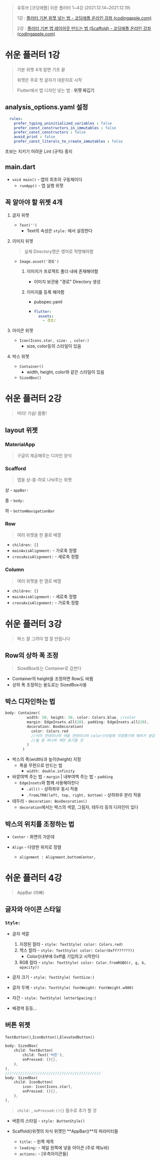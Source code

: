 > 유튜브 [코딩애플] 쉬운 플러터 1~4강	(2021.12.14~2021.12.19)
>
> 1강 : [플러터 기본 위젯 넣는 법 - 코딩애플 온라인 강좌 (codingapple.com)](https://codingapple.com/unit/flutter-basic-layout-widget/?id=19933)
>
> 2강 : [플러터 기본 앱 레이아웃 만드는 법 (Scaffold) - 코딩애플 온라인 강좌 (codingapple.com)](https://codingapple.com/unit/flutter-basic-layout-design/?id=19933)





# 쉬운 플러터 1강

> 기본 위젯 4개 알면 기초 끝
>
> 위젯은 주로 첫 글자가 대문자로 시작
>
> Flutter에서 앱 디자인 넣는 법 : **위젯 짜깁기**



## analysis_options.yaml 설정

```yaml
  rules:
    prefer_typing_uninitialized_variables : false
    prefer_const_constructors_in_immutables : false
    prefer_const_constructors : false
    avoid_print : false
    prefer_const_literals_to_create_immutables : false
```

초보는 지키기 어려운 Lint (규칙) 중지



## main.dart

- `void main()` - 앱의 최초의 구동체이다
  - `runApp()` - 앱 실행 위젯



## 꼭 알아야 할 위젯 4개

1. 글자 위젯

   - `Text('')`
     - Text의 속성은 `style:` 에서 설정한다

2. 이미지 위젯

   > 실제 Directory명은 영어로 작명해야함

   - `Image.asset('경로')`

     1. 이미지가 프로젝트 폴더 내에 존재해야함
        - 이미지 보관용 "경로" Directory 생성

     2. 이미지를 등록 해야함

        - pubspec.yaml

        - ```yaml
          flutter:
            assets:
              - 경로/
          ```

3. 아이콘 위젯

   - `Icon(Icons.star, size: , color:)`
     - size, color등의 스타일이 있음

4. 박스 위젯

   - `Container()`
     - width, height, color와 같은 스타일이 있음
   - `SizedBox()`





# 쉬운 플러터 2강

> 머리! 가슴! 몸통!



## layout 위젯



### MaterialApp

> 구글이 제공해주는 디자인 양식

### Scafford

> 앱을 상-중-하로 나눠주는 위젯

상 - `appBar:`

중 - `body:`

하 - `bottomNavigationBar`

### Row

> 여러 위젯을 한 줄로 배열

- `children: []`
- `mainAxisAlignment:` - 가로축 정렬
- `crossAxisAlignment:` - 세로축 정렬

### Column

> 여러 위젯을 한 열로 배열

- `children: []`
- `mainAxisAlignment:` - 세로축 정렬
- `crossAxisAlignment:` - 가로축 정렬





# 쉬운 플러터 3강

> 박스 잘 그려야 앱 잘 만듭니다



## Row의 상하 폭 조정

> SizedBox또는 Container로 감싼다

- Container의 height을 조정하면 Row도 바뀜
- 상하 폭 조정하는 용도로는 SizedBox사용



## 박스 디자인하는 법

```dart
body: Container(
          width: 50, height: 50, color: Colors.blue, //color
          margin: EdgeInsets.all(20), padding: EdgeInsets.all(20),
          decoration: BoxDecoration(
            color: Colors.red
            //이미 컨테이너의 색을 컨테이너의 color스타일에 지정했기에 에러가 생김
            //둘 중 하나의 색만 표기할 것
          )
        )
```

- 박스의 폭(width)과 높이(height) 지정
  - 폭을 무한으로 만드는 법
    - `width: double.infinity`
- 바깥여백 주는 법 - `margin`  |  내부여백 주는 법 - `padding`
  - `EdgeInsets`와 함께 사용해야한다
    - `.all()` - 상하좌우 동시 적용
    - `.fromLTRB(left, top, right, bottom)` - 상하좌우 분리 적용
- 테두리 - `decoration: BoxDecoration()`
  - `decoration`에서는 박스의 색깔, 그림자, 테두리 등의 디자인이 있다



## 박스의 위치를 조정하는 법

- `Center` - 화면의 가운데

- `Align` - 다양한 위치로 정렬
  - `alignment : Alignment.bottomCenter,`





# 쉬운 플러터 4강

> AppBar (아빠)



## 글자와 아이콘 스타일

### `Style:`

- 글자 색깔
  1. 지정된 칼라 - `style: TextStyle( color: Colors.red)`
  2. 헥스 칼라 - `style: TextStyle( color: Color(0xff??????))`
     - Color()내부에 0xff를 기입하고 시작한다
  3. RGB 칼라 - `style: TextStyle( color: Color.fromRGBO(r, g, b, opacity))`

- 글자 크기 - `style: TextStyle( fontSize:)`
- 글자 두께 - `style: TextStyle( fontWeight: FontWeight.w900)`
- 자간 - `style: TextStyle( letterSpacing:)`
- 배경색 등등...



## 버튼 위젯

`TextButton()`,`IconButton()`,`ElevatedButton()`

```dart
body: SizedBox(
    child: TextButton(
        child: Text('버튼'),
        onPressed: (){},
    ),
),
////////////////////////////////////////////
body: SizedBox(
    child: IconButton(
        icon: Icon(Icons.star),
        onPressed: (){},
    ),
),
```

> `child:` , `onPressed:(){}` 필수로 추가 할 것

- 버튼의 스타일 - `style: ButtonStyle()`



- Scaffold()위젯의 자식 위젯인 **AppBar()**의 파라미터들
  - `title:` - 왼쪽 제목
  - `leading:` - 제일 왼쪽에 넣을 아이콘 (주로 메뉴바)
  - `actions:` - [우측아이콘들]

